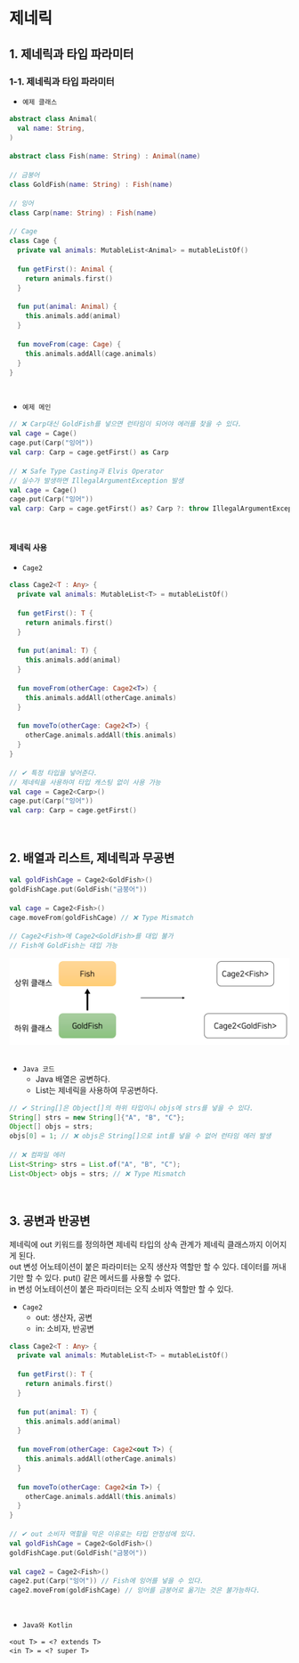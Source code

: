 # 제네릭

## 1. 제네릭과 타입 파라미터

### 1-1. 제네릭과 타입 파라미터

 - `예제 클래스`
```kotlin
abstract class Animal(
  val name: String,
)

abstract class Fish(name: String) : Animal(name)

// 금붕어
class GoldFish(name: String) : Fish(name)

// 잉어
class Carp(name: String) : Fish(name)

// Cage
class Cage {
  private val animals: MutableList<Animal> = mutableListOf()

  fun getFirst(): Animal {
    return animals.first()
  }

  fun put(animal: Animal) {
    this.animals.add(animal)
  }

  fun moveFrom(cage: Cage) {
    this.animals.addAll(cage.animals)
  }
}
```
<br/>

 - `예제 메인`
```kotlin
// ❌ Carp대신 GoldFish를 넣으면 런타임이 되어야 에러를 찾을 수 있다.
val cage = Cage()
cage.put(Carp("잉어"))
val carp: Carp = cage.getFirst() as Carp

// ❌ Safe Type Casting과 Elvis Operator
// 실수가 발생하면 IllegalArgumentException 발생
val cage = Cage()
cage.put(Carp("잉어"))
val carp: Carp = cage.getFirst() as? Carp ?: throw IllegalArgumentException()
```
<br/>

#### 제네릭 사용

 - `Cage2`
```kotlin
class Cage2<T : Any> {
  private val animals: MutableList<T> = mutableListOf()

  fun getFirst(): T {
    return animals.first()
  }

  fun put(animal: T) {
    this.animals.add(animal)
  }

  fun moveFrom(otherCage: Cage2<T>) {
    this.animals.addAll(otherCage.animals)
  }

  fun moveTo(otherCage: Cage2<T>) {
    otherCage.animals.addAll(this.animals)
  }
}

// ✔ 특정 타입을 넣어준다.
// 제네릭을 사용하여 타입 캐스팅 없이 사용 가능
val cage = Cage2<Carp>()
cage.put(Carp("잉어"))
val carp: Carp = cage.getFirst()
```
<br/>

## 2. 배열과 리스트, 제네릭과 무공변

```kotlin
val goldFishCage = Cage2<GoldFish>()
goldFishCage.put(GoldFish("금붕어"))

val cage = Cage2<Fish>()
cage.moveFrom(goldFishCage) // ❌ Type Mismatch

// Cage2<Fish>에 Cage2<GoldFish>를 대입 불가
// Fish에 GoldFish는 대입 가능
```

<div align="center">
    <img src="./images/무공변.PNG">
</div>
<br/>

 - `Java 코드`
    - Java 배열은 공변하다.
    - List는 제네릭을 사용하여 무공변하다.
```java
// ✔ String[]은 Object[]의 하위 타입이니 objs에 strs를 넣을 수 있다.
String[] strs = new String[]{"A", "B", "C"};
Object[] objs = strs;
objs[0] = 1; // ❌ objs은 String[]으로 int를 넣을 수 없어 런타임 에러 발생

// ❌ 컴파일 에러
List<String> strs = List.of("A", "B", "C");
List<Object> objs = strs; // ❌ Type Mismatch
```
<br/>

## 3. 공변과 반공변

제네릭에 out 키워드를 정의하면 제네릭 타입의 상속 관계가 제네릭 클래스까지 이어지게 된다.  
out 변성 어노테이션이 붙은 파라미터는 오직 생산자 역할만 할 수 있다. 데이터를 꺼내기만 할 수 있다. put() 같은 메서드를 사용할 수 없다.  
in 변성 어노테이션이 붙은 파라미터는 오직 소비자 역할만 할 수 있다.  

 - `Cage2`
    - out: 생산자, 공변
    - in: 소비자, 반공변
```kotlin
class Cage2<T : Any> {
  private val animals: MutableList<T> = mutableListOf()

  fun getFirst(): T {
    return animals.first()
  }

  fun put(animal: T) {
    this.animals.add(animal)
  }

  fun moveFrom(otherCage: Cage2<out T>) {
    this.animals.addAll(otherCage.animals)
  }

  fun moveTo(otherCage: Cage2<in T>) {
    otherCage.animals.addAll(this.animals)
  }
}

// ✔ out 소비자 역할을 막은 이유로는 타입 안정성에 있다.
val goldFishCage = Cage2<GoldFish>()
goldFishCage.put(GoldFish("금붕어"))

val cage2 = Cage2<Fish>()
cage2.put(Carp("잉어")) // Fish에 잉어를 넣을 수 있다.
cage2.moveFrom(goldFishCage) // 잉어를 금붕어로 옮기는 것은 불가능하다.
```

<br/>

 - `Java와 Kotlin`
```
<out T> = <? extends T>
<in T> = <? super T>
```
